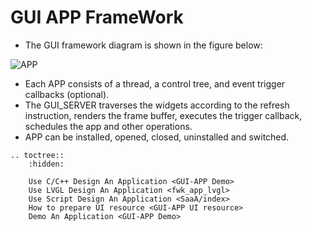 # **GUI APP FrameWork**

  +  The GUI framework diagram is shown in the figure below:
  
  
![APP](https://foruda.gitee.com/images/1669962011556176197/5cf9c62c_10088396.png "app.png")


  +  Each APP consists of a thread, a control tree, and event trigger callbacks (optional).
  +  The GUI_SERVER traverses the widgets according to the refresh instruction, renders the frame buffer, executes the trigger callback, schedules the app and other operations.
  +  APP can be installed, opened, closed, uninstalled and switched.


```eval_rst
.. toctree::
    :hidden:

    Use C/C++ Design An Application <GUI-APP Demo>
    Use LVGL Design An Application <fwk_app_lvgl>
    Use Script Design An Application <SaaA/index>
    How to prepare UI resource <GUI-APP UI resource>
    Demo An Application <GUI-APP Demo>
```